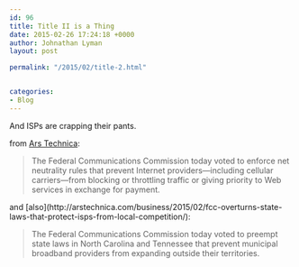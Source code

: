 ```yaml
---
id: 96
title: Title II is a Thing
date: 2015-02-26 17:24:18 +0000
author: Johnathan Lyman
layout: post

permalink: "/2015/02/title-2.html"


categories:
- Blog
---
```

And ISPs are crapping their pants.

from [Ars Technica](http://arstechnica.com/business/2015/02/fcc-votes-for-net-neutrality-a-ban-on-paid-fast-lanes-and-title-ii/):
<blockquote>The Federal Communications Commission today voted to enforce net neutrality rules that prevent Internet providers—including cellular carriers—from blocking or throttling traffic or giving priority to Web services in exchange for payment.</blockquote>
and [also](http://arstechnica.com/business/2015/02/fcc-overturns-state-laws-that-protect-isps-from-local-competition/):
<blockquote>The Federal Communications Commission today voted to preempt state laws in North Carolina and Tennessee that prevent municipal broadband providers from expanding outside their territories.</blockquote>